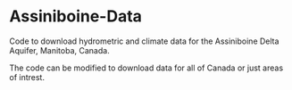 # Assiniboine-Data
Code to download hydrometric and climate data for the Assiniboine Delta Aquifer, Manitoba, Canada.

The code can be modified to download data for all of Canada or just areas of intrest.
